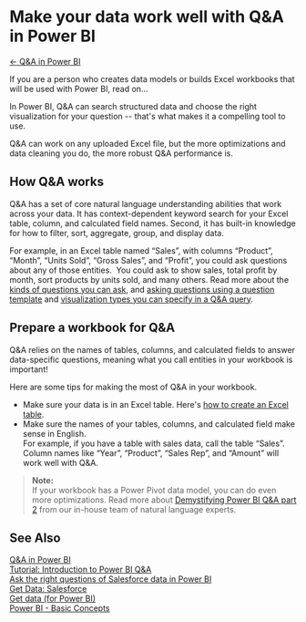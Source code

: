 <properties 
   pageTitle="Make your data work well with Q&A in Power BI"
   description="Make your data work well with Q&A in Power BI"
   services="powerbi" 
   documentationCenter="" 
   authors="jastru" 
   manager="mblythe" 
   editor=""
   tags=""/>
 
<tags
   ms.service="powerbi"
   ms.devlang="NA"
   ms.topic="article"
   ms.tgt_pltfrm="NA"
   ms.workload="powerbi"
   ms.date="10/27/2015"
   ms.author="v-jastru"/>

# Make your data work well with Q&A in Power BI  
[← Q&A in Power BI](https://support.powerbi.com/knowledgebase/topics/70394-q-a-in-power-bi)

If you are a person who creates data models or builds Excel workbooks that will be used with Power BI, read on...

In Power BI, Q&A can search structured data and choose the right visualization for your question -- that's what makes it a compelling tool to use.   

Q&A can work on any uploaded Excel file, but the more optimizations and data cleaning you do, the more robust Q&A performance is. 

## How Q&A works  
Q&A has a set of core natural language understanding abilities that work across your data. It has context-dependent keyword search for your Excel table, column, and calculated field names. Second, it has built-in knowledge for how to filter, sort, aggregate, group, and display data. 

For example, in an Excel table named “Sales”, with columns “Product”, “Month”, “Units Sold”, “Gross Sales”, and “Profit”, you could ask questions about any of those entities.  You could ask to show sales, total profit by month, sort products by units sold, and many others. Read more about the [kinds of questions you can ask](http://blogs.msdn.com/b/powerbi/archive/2014/02/27/demystifying-power-bi-q-amp-a-part-1.aspx), and [asking questions using a question template](http://support.powerbi.com/knowledgebase/articles/474566) and [visualization types you can specify in a Q&A query](http://support.powerbi.com/knowledgebase/articles/469552).

## Prepare a workbook for Q&A  
Q&A relies on the names of tables, columns, and calculated fields to answer data-specific questions, meaning what you call entities in your workbook is important!

Here are some tips for making the most of Q&A in your workbook.

-   Make sure your data is in an Excel table. Here's [how to create an Excel table](https://support.office.com/article/Create-an-Excel-table-in-a-worksheet-e81aa349-b006-4f8a-9806-5af9df0ac664?ui=en-US&rs=en-US&ad=US).
-   Make sure the names of your tables, columns, and calculated field make sense in English.  
For example, if you have a table with sales data, call the table “Sales”. Column names like “Year”, “Product”, “Sales Rep”, and “Amount” will work well with Q&A.

>**Note:**  
>If your workbook has a Power Pivot data model, you can do even more optimizations. Read more about [Demystifying Power BI Q&A part 2](http://blogs.msdn.com/b/powerbi/archive/2014/02/27/demystifying-power-bi-q-amp-a-part-2.aspx) from our in-house team of natural language experts.

## See Also  
[Q&A in Power BI](http://support.powerbi.com/knowledgebase/articles/474566-q-a-in-power-bi)  
[Tutorial: Introduction to Power BI Q&A](https://support.powerbi.com/knowledgebase/articles/607113)  
[Ask the right questions of Salesforce data in Power BI](http://support.powerbi.com/knowledgebase/articles/475138)  
[Get Data: Salesforce](http://support.powerbi.com/knowledgebase/articles/424863-get-data-salesforce-data)  
[Get data (for Power BI)](http://support.powerbi.com/knowledgebase/articles/434354-get-data)  
[Power BI - Basic Concepts](http://support.powerbi.com/knowledgebase/articles/487029-power-bi-preview-basic-concepts)  